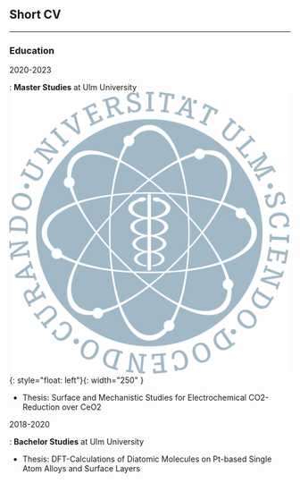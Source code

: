## Short CV

-------------------

### Education

2020-2023 

: **Master Studies** at Ulm University                                       ![image](UlmUniversity.png){: style="float: left"}{: width="250" }                  

  * Thesis: Surface and Mechanistic Studies for Electrochemical CO2-Reduction over CeO2 


2018-2020

: **Bachelor Studies** at Ulm University 

  * Thesis: DFT-Calculations of Diatomic Molecules on Pt-based Single Atom Alloys and Surface Layers
